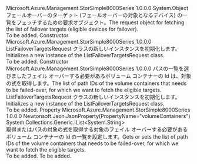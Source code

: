 <Type Name="ListFailoverTargetsRequest" FullName="Microsoft.Azure.Management.StorSimple8000Series.Models.ListFailoverTargetsRequest">
  <TypeSignature Language="C#" Value="public class ListFailoverTargetsRequest" />
  <TypeSignature Language="ILAsm" Value=".class public auto ansi beforefieldinit ListFailoverTargetsRequest extends System.Object" />
  <TypeSignature Language="DocId" Value="T:Microsoft.Azure.Management.StorSimple8000Series.Models.ListFailoverTargetsRequest" />
  <TypeSignature Language="VB.NET" Value="Public Class ListFailoverTargetsRequest" />
  <TypeSignature Language="F#" Value="type ListFailoverTargetsRequest = class" />
  <AssemblyInfo>
    <AssemblyName>Microsoft.Azure.Management.StorSimple8000Series</AssemblyName>
    <AssemblyVersion>1.0.0.0</AssemblyVersion>
  </AssemblyInfo>
  <Base>
    <BaseTypeName>System.Object</BaseTypeName>
  </Base>
  <Interfaces />
  <Docs>
    <summary>
            <span data-ttu-id="1d6af-101">フェールオーバーのターゲット (フェールオーバーの対象となるデバイス) の一覧をフェッチするための要求オブジェクト。</span><span class="sxs-lookup"><span data-stu-id="1d6af-101">The request object for fetching the list of failover targets (eligible devices for failover).</span></span>
            </summary>
    <remarks>To be added.</remarks>
  </Docs>
  <Members>
    <Member MemberName=".ctor">
      <MemberSignature Language="C#" Value="public ListFailoverTargetsRequest ();" />
      <MemberSignature Language="ILAsm" Value=".method public hidebysig specialname rtspecialname instance void .ctor() cil managed" />
      <MemberSignature Language="DocId" Value="M:Microsoft.Azure.Management.StorSimple8000Series.Models.ListFailoverTargetsRequest.#ctor" />
      <MemberSignature Language="VB.NET" Value="Public Sub New ()" />
      <MemberType>Constructor</MemberType>
      <AssemblyInfo>
        <AssemblyName>Microsoft.Azure.Management.StorSimple8000Series</AssemblyName>
        <AssemblyVersion>1.0.0.0</AssemblyVersion>
      </AssemblyInfo>
      <Parameters />
      <Docs>
        <summary>
            <span data-ttu-id="1d6af-102">ListFailoverTargetsRequest クラスの新しいインスタンスを初期化します。</span><span class="sxs-lookup"><span data-stu-id="1d6af-102">Initializes a new instance of the ListFailoverTargetsRequest class.</span></span>
            </summary>
        <remarks>To be added.</remarks>
      </Docs>
    </Member>
    <Member MemberName=".ctor">
      <MemberSignature Language="C#" Value="public ListFailoverTargetsRequest (System.Collections.Generic.IList&lt;string&gt; volumeContainers = null);" />
      <MemberSignature Language="ILAsm" Value=".method public hidebysig specialname rtspecialname instance void .ctor(class System.Collections.Generic.IList`1&lt;string&gt; volumeContainers) cil managed" />
      <MemberSignature Language="DocId" Value="M:Microsoft.Azure.Management.StorSimple8000Series.Models.ListFailoverTargetsRequest.#ctor(System.Collections.Generic.IList{System.String})" />
      <MemberSignature Language="VB.NET" Value="Public Sub New (Optional volumeContainers As IList(Of String) = null)" />
      <MemberSignature Language="F#" Value="new Microsoft.Azure.Management.StorSimple8000Series.Models.ListFailoverTargetsRequest : System.Collections.Generic.IList&lt;string&gt; -&gt; Microsoft.Azure.Management.StorSimple8000Series.Models.ListFailoverTargetsRequest" Usage="new Microsoft.Azure.Management.StorSimple8000Series.Models.ListFailoverTargetsRequest volumeContainers" />
      <MemberType>Constructor</MemberType>
      <AssemblyInfo>
        <AssemblyName>Microsoft.Azure.Management.StorSimple8000Series</AssemblyName>
        <AssemblyVersion>1.0.0.0</AssemblyVersion>
      </AssemblyInfo>
      <Parameters>
        <Parameter Name="volumeContainers" Type="System.Collections.Generic.IList&lt;System.String&gt;" />
      </Parameters>
      <Docs>
        <param name="volumeContainers"><span data-ttu-id="1d6af-103">パスの一覧を選びましたフェイル オーバーする必要があるボリューム コンテナーの Id は、対象の式を取得します。</span><span class="sxs-lookup"><span data-stu-id="1d6af-103">The list of path IDs of the volume containers that needs to be failed-over, for which we want to fetch the eligible targets.</span></span></param>
        <summary>
            <span data-ttu-id="1d6af-104">ListFailoverTargetsRequest クラスの新しいインスタンスを初期化します。</span><span class="sxs-lookup"><span data-stu-id="1d6af-104">Initializes a new instance of the ListFailoverTargetsRequest class.</span></span>
            </summary>
        <remarks>To be added.</remarks>
      </Docs>
    </Member>
    <Member MemberName="VolumeContainers">
      <MemberSignature Language="C#" Value="public System.Collections.Generic.IList&lt;string&gt; VolumeContainers { get; set; }" />
      <MemberSignature Language="ILAsm" Value=".property instance class System.Collections.Generic.IList`1&lt;string&gt; VolumeContainers" />
      <MemberSignature Language="DocId" Value="P:Microsoft.Azure.Management.StorSimple8000Series.Models.ListFailoverTargetsRequest.VolumeContainers" />
      <MemberSignature Language="VB.NET" Value="Public Property VolumeContainers As IList(Of String)" />
      <MemberSignature Language="F#" Value="member this.VolumeContainers : System.Collections.Generic.IList&lt;string&gt; with get, set" Usage="Microsoft.Azure.Management.StorSimple8000Series.Models.ListFailoverTargetsRequest.VolumeContainers" />
      <MemberType>Property</MemberType>
      <AssemblyInfo>
        <AssemblyName>Microsoft.Azure.Management.StorSimple8000Series</AssemblyName>
        <AssemblyVersion>1.0.0.0</AssemblyVersion>
      </AssemblyInfo>
      <Attributes>
        <Attribute>
          <AttributeName>Newtonsoft.Json.JsonProperty(PropertyName="volumeContainers")</AttributeName>
        </Attribute>
      </Attributes>
      <ReturnValue>
        <ReturnType>System.Collections.Generic.IList&lt;System.String&gt;</ReturnType>
      </ReturnValue>
      <Docs>
        <summary>
            <span data-ttu-id="1d6af-105">取得またはパスの対象の式を取得する対象のフェイル オーバーする必要があるボリューム コンテナーの Id の一覧を設定します。</span><span class="sxs-lookup"><span data-stu-id="1d6af-105">Gets or sets the list of path IDs of the volume containers that needs to be failed-over, for which we want to fetch the eligible targets.</span></span>
            </summary>
        <value>To be added.</value>
        <remarks>To be added.</remarks>
      </Docs>
    </Member>
  </Members>
</Type>
